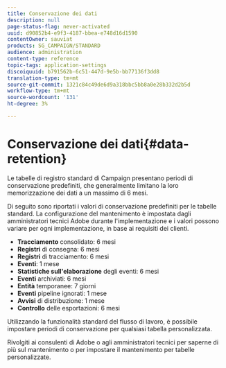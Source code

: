 ```yaml
---
title: Conservazione dei dati
description: null
page-status-flag: never-activated
uuid: d90852b4-e9f3-4187-bbea-e748d16d1590
contentOwner: sauviat
products: SG_CAMPAIGN/STANDARD
audience: administration
content-type: reference
topic-tags: application-settings
discoiquuid: b791562b-6c51-447d-9e5b-bb77136f3dd8
translation-type: tm+mt
source-git-commit: 1321c84c49de6d9a318bbc5bb8a0e28b332d2b5d
workflow-type: tm+mt
source-wordcount: '131'
ht-degree: 3%

---
```



# Conservazione dei dati{#data-retention}

Le tabelle di registro standard di Campaign presentano periodi di conservazione predefiniti, che generalmente limitano la loro memorizzazione dei dati a un massimo di 6 mesi.

Di seguito sono riportati i valori di conservazione predefiniti per le tabelle standard. La configurazione del mantenimento è impostata dagli amministratori tecnici  Adobe durante l&#39;implementazione e i valori possono variare per ogni implementazione, in base ai requisiti dei clienti.

* **Tracciamento** consolidato: 6 mesi
* **Registri** di consegna: 6 mesi
* **Registri** di tracciamento: 6 mesi
* **Eventi**: 1 mese
* **Statistiche sull&#39;elaborazione** degli eventi: 6 mesi
* **Eventi** archiviati: 6 mesi
* **Entità** temporanee: 7 giorni
* **Eventi** pipeline ignorati: 1 mese
* **Avvisi** di distribuzione: 1 mese
* **Controllo** delle esportazioni: 6 mesi

Utilizzando la funzionalità standard del flusso di lavoro, è possibile impostare periodi di conservazione per qualsiasi tabella personalizzata.

Rivolgiti ai consulenti di Adobe  o agli amministratori tecnici per saperne di più sul mantenimento o per impostare il mantenimento per tabelle personalizzate.
